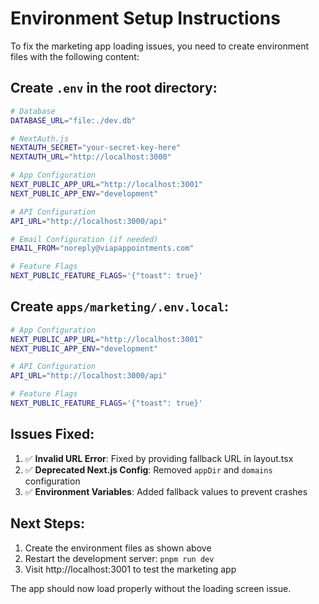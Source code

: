 # Environment Setup Instructions

To fix the marketing app loading issues, you need to create environment files with the following content:

## Create `.env` in the root directory:

```bash
# Database
DATABASE_URL="file:./dev.db"

# NextAuth.js
NEXTAUTH_SECRET="your-secret-key-here"
NEXTAUTH_URL="http://localhost:3000"

# App Configuration
NEXT_PUBLIC_APP_URL="http://localhost:3001"
NEXT_PUBLIC_APP_ENV="development"

# API Configuration
API_URL="http://localhost:3000/api"

# Email Configuration (if needed)
EMAIL_FROM="noreply@viapappointments.com"

# Feature Flags
NEXT_PUBLIC_FEATURE_FLAGS='{"toast": true}'
```

## Create `apps/marketing/.env.local`:

```bash
# App Configuration
NEXT_PUBLIC_APP_URL="http://localhost:3001"
NEXT_PUBLIC_APP_ENV="development"

# API Configuration
API_URL="http://localhost:3000/api"

# Feature Flags
NEXT_PUBLIC_FEATURE_FLAGS='{"toast": true}'
```

## Issues Fixed:

1. ✅ **Invalid URL Error**: Fixed by providing fallback URL in layout.tsx
2. ✅ **Deprecated Next.js Config**: Removed `appDir` and `domains` configuration
3. ✅ **Environment Variables**: Added fallback values to prevent crashes

## Next Steps:

1. Create the environment files as shown above
2. Restart the development server: `pnpm run dev`
3. Visit http://localhost:3001 to test the marketing app

The app should now load properly without the loading screen issue.


